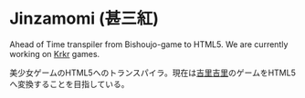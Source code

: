 # Jinzamomi (甚三紅)

Ahead of Time transpiler from Bishoujo-game to HTML5. We are currently working on [Krkr](https://github.com/krkrz/krkrz) games.

美少女ゲームのHTML5へのトランスパイラ。現在は[吉里吉里](https://github.com/krkrz/krkrz)のゲームをHTML5へ変換することを目指している。

